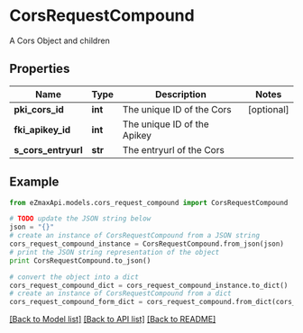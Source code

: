 # CorsRequestCompound

A Cors Object and children

## Properties
Name | Type | Description | Notes
------------ | ------------- | ------------- | -------------
**pki_cors_id** | **int** | The unique ID of the Cors | [optional] 
**fki_apikey_id** | **int** | The unique ID of the Apikey | 
**s_cors_entryurl** | **str** | The entryurl of the Cors | 

## Example

```python
from eZmaxApi.models.cors_request_compound import CorsRequestCompound

# TODO update the JSON string below
json = "{}"
# create an instance of CorsRequestCompound from a JSON string
cors_request_compound_instance = CorsRequestCompound.from_json(json)
# print the JSON string representation of the object
print CorsRequestCompound.to_json()

# convert the object into a dict
cors_request_compound_dict = cors_request_compound_instance.to_dict()
# create an instance of CorsRequestCompound from a dict
cors_request_compound_form_dict = cors_request_compound.from_dict(cors_request_compound_dict)
```
[[Back to Model list]](../README.md#documentation-for-models) [[Back to API list]](../README.md#documentation-for-api-endpoints) [[Back to README]](../README.md)



